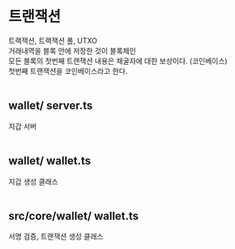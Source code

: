 # 트랜잭션

트랙잭션, 트랙잭션 풀, UTXO
<br>
거래내역을 블록 안에 저장한 것이 블록체인
<br>
모든 블록의 첫번째 트랜잭션 내용은 채굴자에 대한 보상이다. (코인베이스)
<br>
첫번째 트랜잭션을 코인베이스라고 한다.
<br>
<br>

## wallet/ server.ts

지갑 서버
<br>
<br>

## wallet/ wallet.ts

지갑 생성 클래스
<br>
<br>

## src/core/wallet/ wallet.ts

서명 검증, 트랜잭션 생성 클래스
<br>
<br>

